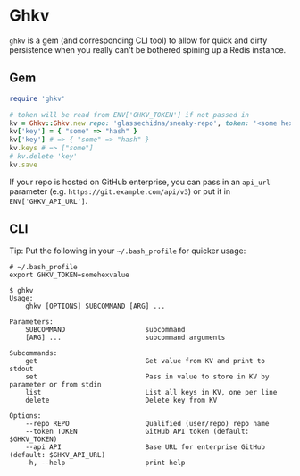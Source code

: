 # Ghkv

`ghkv` is a gem (and corresponding CLI tool) to allow for quick and dirty
persistence when you really can't be bothered spining up a Redis instance.

## Gem

```ruby
require 'ghkv'

# token will be read from ENV['GHKV_TOKEN'] if not passed in
kv = Ghkv::Ghkv.new repo: 'glassechidna/sneaky-repo', token: '<some hex>'
kv['key'] = { "some" => "hash" }
kv['key'] # => { "some" => "hash" }
kv.keys # => ["some"]
# kv.delete 'key'
kv.save
```

If your repo is hosted on GitHub enterprise, you can pass in an `api_url`
parameter (e.g. `https://git.example.com/api/v3`) or put it in
`ENV['GHKV_API_URL']`.

## CLI

Tip: Put the following in your `~/.bash_profile` for quicker usage:

```
# ~/.bash_profile
export GHKV_TOKEN=somehexvalue
```

```
$ ghkv
Usage:
    ghkv [OPTIONS] SUBCOMMAND [ARG] ...

Parameters:
    SUBCOMMAND                    subcommand
    [ARG] ...                     subcommand arguments

Subcommands:
    get                           Get value from KV and print to stdout
    set                           Pass in value to store in KV by parameter or from stdin
    list                          List all keys in KV, one per line
    delete                        Delete key from KV

Options:
    --repo REPO                   Qualified (user/repo) repo name
    --token TOKEN                 GitHub API token (default: $GHKV_TOKEN)
    --api API                     Base URL for enterprise GitHub (default: $GHKV_API_URL)
    -h, --help                    print help
```

